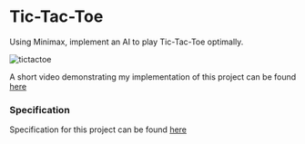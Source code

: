 # Tic-Tac-Toe

Using Minimax, implement an AI to play Tic-Tac-Toe optimally.

![tictactoe](https://cs50.harvard.edu/ai/2020/projects/0/tictactoe/images/game.png)

A short video demonstrating my implementation of this project can be found [here](https://youtu.be/fskL6xAdeQw)

### Specification

Specification for this project can be found [here](https://cs50.harvard.edu/ai/2020/projects/0/tictactoe/#specification)
